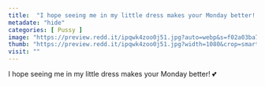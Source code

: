 ```yaml
---
title:  "I hope seeing me in my little dress makes your Monday better! 💕"
metadate: "hide"
categories: [ Pussy ]
image: "https://preview.redd.it/ipqwk4zoo0j51.jpg?auto=webp&s=f02a03ba7de230e455a136c80cc0295265e05e24"
thumb: "https://preview.redd.it/ipqwk4zoo0j51.jpg?width=1080&crop=smart&auto=webp&s=5172d055a9fca96d4259d841f6c76d51ecf8064a"
visit: ""
---
```

I hope seeing me in my little dress makes your Monday better! 💕

